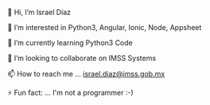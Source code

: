 👋 Hi, I’m Israel Díaz

👀 I’m interested in Python3, Angular, Ionic, Node, Appsheet

🌱 I’m currently learning Python3 Code

💞️ I’m looking to collaborate on IMSS Systems

📫 How to reach me ... israel.diaz@imss.gob.mx

⚡ Fun fact: ... I'm not a programmer :-)

